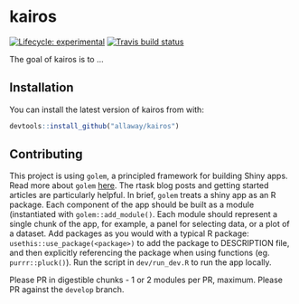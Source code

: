 
<!-- README.md is generated from README.Rmd. Please edit that file -->

# kairos

<!-- badges: start -->

[![Lifecycle:
experimental](https://img.shields.io/badge/lifecycle-experimental-orange.svg)](https://www.tidyverse.org/lifecycle/#experimental)
[![Travis build
status](https://travis-ci.org/allaway/kairos.svg?branch=master)](https://travis-ci.org/allaway/kairos)
<!-- badges: end -->

The goal of kairos is to …

## Installation

You can install the latest version of kairos from with:

``` r
devtools::install_github("allaway/kairos")
```


## Contributing 

This project is using `golem`, a principled framework for building Shiny apps. Read more about `golem` [here](https://thinkr-open.github.io/golem/index.html). The rtask blog posts and getting started articles are particularly helpful. In brief, `golem` treats a shiny app as an R package. Each component of the app should be built as a module (instantiated with `golem::add_module()`. Each module should represent a single chunk of the app, for example, a panel for selecting data, or a plot of a dataset. Add packages as you would with a typical R package: `usethis::use_package(<package>)` to add the package to DESCRIPTION file, and then explicitly referencing the package when using functions (eg. `purrr::pluck()`). Run the script in `dev/run_dev.R` to run the app locally. 

Please PR in digestible chunks - 1 or 2 modules per PR, maximum. Please PR against the `develop` branch. 
